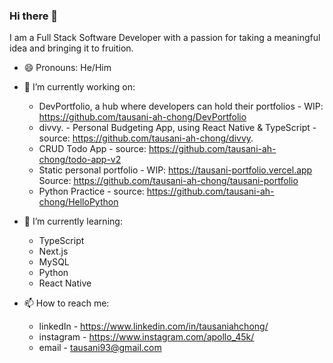 ### Hi there 👋

I am a Full Stack Software Developer with a passion for taking a meaningful idea and bringing it to fruition.

- 😄 Pronouns: He/Him

- 🔭 I’m currently working on: 

  - DevPortfolio, a hub where developers can hold their portfolios - WIP: https://github.com/tausani-ah-chong/DevPortfolio
  - divvy. - Personal Budgeting App, using React Native & TypeScript - source: https://github.com/tausani-ah-chong/divvy.
  - CRUD Todo App - source: https://github.com/tausani-ah-chong/todo-app-v2
  - Static personal portfolio - WIP: https://tausani-portfolio.vercel.app Source: https://github.com/tausani-ah-chong/tausani-portfolio
  - Python Practice - source: https://github.com/tausani-ah-chong/HelloPython

- 🌱 I’m currently learning: 

  - TypeScript
  - Next.js
  - MySQL
  - Python
  - React Native

- 📫 How to reach me: 

  - linkedIn - https://www.linkedin.com/in/tausaniahchong/
  - instagram - https://www.instagram.com/apollo_45k/
  - email - tausani93@gmail.com


<!--

- 🌱 I’m currently learning ...
- 👯 I’m looking to collaborate on ...
- 🤔 I’m looking for help with ...
- 💬 Ask me about ...
- 📫 How to reach me: ...
- ⚡ Fun fact: ...

-->

